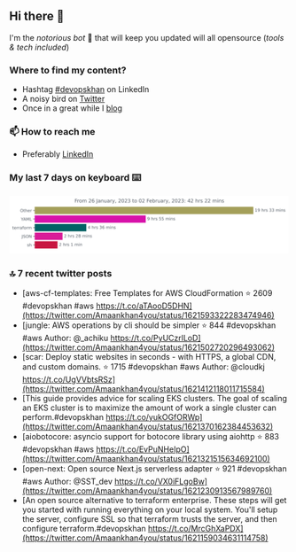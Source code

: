 <!--- [![Hits](https://hits.seeyoufarm.com/api/count/incr/badge.svg?url=https%3A%2F%2Fgithub.com%2Fakhan4u%2Fhit-counter&count_bg=%2379C83D&title_bg=%23555555&icon=&icon_color=%23E7E7E7&title=visits&edge_flat=false)](https://hits.seeyoufarm.com) --->

## Hi there 👋

I'm the _notorious bot_ 🤣 that will keep you updated will all opensource (_tools & tech included_) 

### Where to find my content?

* Hashtag [#devopskhan](https://www.linkedin.com/feed/hashtag/devopskhan) on LinkedIn
* A noisy bird on [Twitter](https://twitter.com/Amaankhan4you)
* Once in a great while I [blog](https://linuxparrot.netlify.app) 


### 📫 **How to reach me**

* Preferably [LinkedIn](https://www.linkedin.com/in/amaan-khan-linux-ninja)

### My last 7 days on keyboard ⌨️

<img src="https://github.com/akhan4u/akhan4u/blob/main/images/stat.svg" alt="Amaan's Wakatime Activity!"/>

### 🔝 7 recent twitter posts
<!-- DEVDOJO:START -->
- [aws-cf-templates: Free Templates for AWS CloudFormation
⭐️ 2609
#devopskhan #aws
https://t.co/aTAooD5DHN](https://twitter.com/Amaankhan4you/status/1621593322283474946)
- [jungle: AWS operations by cli should be simpler
⭐️ 844
#devopskhan #aws
Author: @_achiku
https://t.co/PyUCzrlLoD](https://twitter.com/Amaankhan4you/status/1621502720296493062)
- [scar: Deploy static websites in seconds - with HTTPS, a global CDN, and custom domains.
⭐️ 1715
#devopskhan #aws
Author: @cloudkj
https://t.co/UgVVbtsRSz](https://twitter.com/Amaankhan4you/status/1621412118011715584)
- [This guide provides advice for scaling EKS clusters. The goal of scaling an EKS cluster is to maximize the amount of work a single cluster can perform.#devopskhan https://t.co/yukOGfORWp](https://twitter.com/Amaankhan4you/status/1621370162384453632)
- [aiobotocore: asyncio support for botocore library using aiohttp
⭐️ 883
#devopskhan #aws
https://t.co/EvPuNHeIpO](https://twitter.com/Amaankhan4you/status/1621321515634692100)
- [open-next: Open source Next.js serverless adapter
⭐️ 921
#devopskhan #aws
Author: @SST_dev
https://t.co/VX0iFLgoBw](https://twitter.com/Amaankhan4you/status/1621230913567989760)
- [An open source alternative to terraform enterprise. These steps will get you started with running everything on your local system. You&#39;ll setup the server, configure SSL so that terraform trusts the server, and then configure terraform.#devopskhan https://t.co/MrcGhXaPDX](https://twitter.com/Amaankhan4you/status/1621159034631114758)
<!-- DEVDOJO:END -->

<!-- ![Amaan's GitHub stats](https://github-readme-stats.vercel.app/api?username=akhan4u&count_private=true&show_icons=true&hide=contribs) -->
